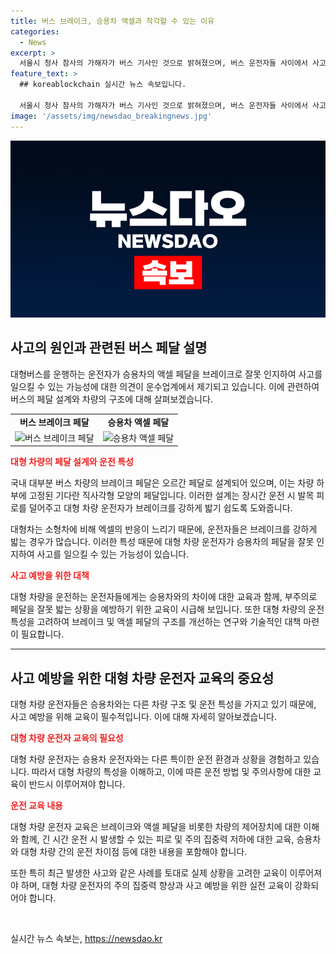 ```yaml
---
title: 버스 브레이크, 승용차 액셀과 착각할 수 있는 이유
categories:
  - News
excerpt: >
  서울시 청사 참사의 가해자가 버스 기사인 것으로 밝혀졌으며, 버스 운전자들 사이에서 사고의 원인이 페달 오인에 따른 가능성이 제기되고 있다. 대부분의 국내 버스 차량은 오르간 페달을 사용하고 있는데, 이는 장시간 운전 시 발목 피로를 줄여주기 위한 것이다. 이에 따라, 해당 사고의 원인이 차량의 페달 혼동으로 인해 발생했을 수 있다는 주장이 제기되고 있다. 경찰은 피의자의 체포영장을 요청했으나, 법원은 기각결정을 내렸다.
feature_text: >
  ## koreablockchain 실시간 뉴스 속보입니다.

  서울시 청사 참사의 가해자가 버스 기사인 것으로 밝혀졌으며, 버스 운전자들 사이에서 사고의 원인이 페달 오인에 따른 가능성이 제기되고 있다. 대부분의 국내 버스 차량은 오르간 페달을 사용하고 있는데, 이는 장시간 운전 시 발목 피로를 줄여주기 위한 것이다. 이에 따라, 해당 사고의 원인이 차량의 페달 혼동으로 인해 발생했을 수 있다는 주장이 제기되고 있다. 경찰은 피의자의 체포영장을 요청했으나, 법원은 기각결정을 내렸다.
image: '/assets/img/newsdao_breakingnews.jpg'
---
```


<p><img src="/assets/img/newsdao_breakingnews.jpg" alt="koreablockchain 속보" /></p>

<h2 data-ke-size="size26">사고의 원인과 관련된 버스 페달 설명</h2>

<p data-ke-size="size16">대형버스를 운행하는 운전자가 승용차의 액셀 페달을 브레이크로 잘못 인지하여 사고를 일으킬 수 있는 가능성에 대한 의견이 운수업계에서 제기되고 있습니다. 이에 관련하여 버스의 페달 설계와 차량의 구조에 대해 살펴보겠습니다.</p>

<table>
  <tbody>
    <tr>
      <td style="text-align: center; height: 17px;"><b>버스 브레이크 페달</b></td>
      <td style="text-align: center; height: 17px;"><b>승용차 액셀 페달</b></td>
    </tr>
    <tr>
      <td style="text-align: center; height: 17px;"><img src="https://www.link.com/bus_brake_pedal_image.jpg" alt="버스 브레이크 페달"></td>
      <td style="text-align: center; height: 17px;"><img src="https://www.link.com/car_accelerator_pedal_image.jpg" alt="승용차 액셀 페달"></td>
    </tr>
  </tbody>
</table>

<p><b><span style="color: #ee2323;">대형 차량의 페달 설계와 운전 특성</span></b></p>

<p data-ke-size="size16">국내 대부분 버스 차량의 브레이크 페달은 오르간 페달로 설계되어 있으며, 이는 차량 하부에 고정된 기다란 직사각형 모양의 페달입니다. 이러한 설계는 장시간 운전 시 발목 피로를 덜어주고 대형 차량 운전자가 브레이크를 강하게 밟기 쉽도록 도와줍니다.</p>

<p data-ke-size="size16">대형차는 소형차에 비해 엑셀의 반응이 느리기 때문에, 운전자들은 브레이크를 강하게 밟는 경우가 많습니다. 이러한 특성 때문에 대형 차량 운전자가 승용차의 페달을 잘못 인지하여 사고를 일으킬 수 있는 가능성이 있습니다.</p>

<p><b><span style="color: #ee2323;">사고 예방을 위한 대책</span></b></p>

<p data-ke-size="size16">대형 차량을 운전하는 운전자들에게는 승용차와의 차이에 대한 교육과 함께, 부주의로 페달을 잘못 밟는 상황을 예방하기 위한 교육이 시급해 보입니다. 또한 대형 차량의 운전 특성을 고려하여 브레이크 및 액셀 페달의 구조를 개선하는 연구와 기술적인 대책 마련이 필요합니다.</p>

<hr>

<h2 data-ke-size="size26">사고 예방을 위한 대형 차량 운전자 교육의 중요성</h2>

<p data-ke-size="size16">대형 차량 운전자들은 승용차와는 다른 차량 구조 및 운전 특성을 가지고 있기 때문에, 사고 예방을 위해 교육이 필수적입니다. 이에 대해 자세히 알아보겠습니다.</p>

<p><b><span style="color: #ee2323;">대형 차량 운전자 교육의 필요성</span></b></p>

<p data-ke-size="size16">대형 차량 운전자는 승용차 운전자와는 다른 특이한 운전 환경과 상황을 경험하고 있습니다. 따라서 대형 차량의 특성을 이해하고, 이에 따른 운전 방법 및 주의사항에 대한 교육이 반드시 이루어져야 합니다.</p>

<p><b><span style="color: #ee2323;">운전 교육 내용</span></b></p>

<p data-ke-size="size16">대형 차량 운전자 교육은 브레이크와 액셀 페달을 비롯한 차량의 제어장치에 대한 이해와 함께, 긴 시간 운전 시 발생할 수 있는 피로 및 주의 집중력 저하에 대한 교육, 승용차와 대형 차량 간의 운전 차이점 등에 대한 내용을 포함해야 합니다.</p>

<p data-ke-size="size16">또한 특히 최근 발생한 사고와 같은 사례를 토대로 실제 상황을 고려한 교육이 이루어져야 하며, 대형 차량 운전자의 주의 집중력 향상과 사고 예방을 위한 실전 교육이 강화되어야 합니다.</p>

<p data-ke-size="size16">&nbsp;</p>
실시간 뉴스 속보는, <a href="https://newsdao.kr" rel="dofollow">https://newsdao.kr</a>


